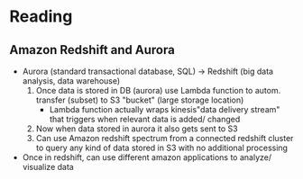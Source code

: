 # Reading

## Amazon Redshift and Aurora

* Aurora (standard transactional database, SQL) -> Redshift (big data analysis, data warehouse)
    1) Once data is stored in DB (aurora) use Lambda function to autom. transfer (subset) to S3 "bucket" (large storage location)
        * Lambda function actually wraps kinesis"data delivery stream" that triggers when relevant data is added/ changed
    2) Now when data stored in aurora it also gets sent to S3
    3) Can use Amazon redshift spectrum from a connected redshift cluster to query any kind of data stored in S3 with no additional processing
* Once in redshift, can use different amazon applications to analyze/ visualize data